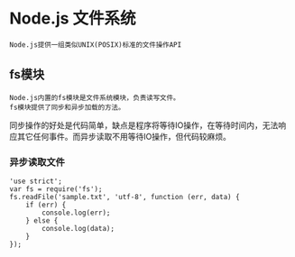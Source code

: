 # Node.js 文件系统
    Node.js提供一组类似UNIX(POSIX)标准的文件操作API
## fs模块
    Node.js内置的fs模块是文件系统模块，负责读写文件。
    fs模块提供了同步和异步加载的方法。

同步操作的好处是代码简单，缺点是程序将等待IO操作，在等待时间内，无法响应其它任何事件。而异步读取不用等待IO操作，但代码较麻烦。

### 异步读取文件

    'use strict';
    var fs = require('fs');
    fs.readFile('sample.txt', 'utf-8', function (err, data) {
        if (err) {
            console.log(err);
        } else {
            console.log(data);
        }
    });

